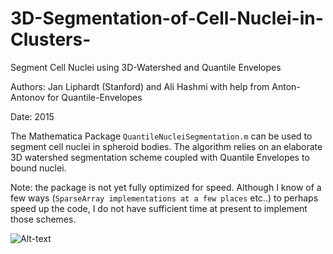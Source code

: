 # 3D-Segmentation-of-Cell-Nuclei-in-Clusters-
Segment Cell Nuclei using 3D-Watershed and Quantile Envelopes 

Authors: Jan Liphardt (Stanford) and Ali Hashmi with help from Anton-Antonov for Quantile-Envelopes

Date: 2015

The Mathematica Package `QuantileNucleiSegmentation.m` can be used to segment cell nuclei in spheroid bodies. The algorithm relies on an elaborate 3D watershed segmentation scheme coupled with Quantile Envelopes to bound nuclei.

Note: the package is not yet fully optimized for speed. Although I know of a few ways (`SparseArray implementations at a few places` etc..) to perhaps speed up the code, I do not have sufficient time at present to implement those schemes.

![Alt-text](https://user-images.githubusercontent.com/10793580/34075250-5417e288-e2c1-11e7-93d7-e2cb29103fd0.png)
